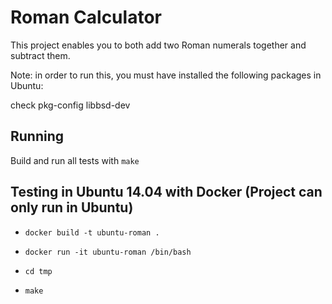 # Roman Calculator

This project enables you to both add two Roman numerals together and subtract them.

Note: in order to run this, you must have installed the following packages in Ubuntu:

check
pkg-config
libbsd-dev

## Running

Build and run all tests with ```make```

## Testing in Ubuntu 14.04 with Docker (Project can only run in Ubuntu)

* ```docker build -t ubuntu-roman .```

* ```docker run -it ubuntu-roman /bin/bash```
* ```cd tmp```
* ```make```
